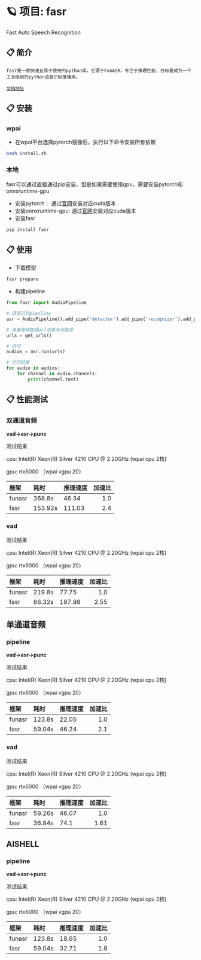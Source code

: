 # 🪐 项目: fasr

Fast Auto Speech Recognition

## 📋 简介

    fasr是一款快速且易于使用的python库，它源于FunASR，专注于推理性能，目标是成为一个工业级别的python语音识别推理库。

[`文档地址`](https://docs.58corp.com/#/space/1830509042628354051?goindex=true)

## 📋 安装

### wpai
- 在wpai平台选择pytorch镜像后，执行以下命令安装所有依赖
```bash
bash install.sh
```

### 本地
fasr可以通过直接通过pip安装，但是如果需要使用gpu，需要安装pytorch和onnxruntime-gpu
- 安装pytorch： 通过[官网](https://pytorch.org/get-started/locally/)安装对应cuda版本
- 安装onnxruntime-gpu: 通过[官网](https://onnxruntime.ai/docs/install/)安装对应cuda版本
- 安装fasr
```bash
pip install fasr
```



## 📋 使用

- 下载模型
```bash
fasr prepare
```
- 构建pipeline
```python
from fasr import AudioPipeline

# 语音识别pipeline
asr = AudioPipeline().add_pipe('detector').add_pipe('recognizer').add_pipe('sentencizer')

# 准备音频数据url或者本地路径
urls = get_urls()

# 运行
audios = asr.run(urls)

# 打印结果
for audio in audios:
    for channel in audio.channels:
        print(channel.text)

```


## 📋 性能测试

###  双通道音频

**vad->asr->punc**


测试结果

cpu: Intel(R) Xeon(R) Silver 4210 CPU @ 2.20GHz (wpai cpu 2核)

gpu: rtx6000 （wpai vgpu 20）

| 框架 | 耗时 | 推理速度 | 加速比 |
|:----|:----|:----|----:|
|funasr|368.8s|46.34| 1.0|
|fasr|153.92s|111.03| 2.4|


###  vad


测试结果

cpu: Intel(R) Xeon(R) Silver 4210 CPU @ 2.20GHz (wpai cpu 2核)

gpu: rtx6000 （wpai vgpu 20）

| 框架 | 耗时 | 推理速度 | 加速比 |
|:----|:----|:----|----:|
|funasr|219.8s|77.75| 1.0|
|fasr|86.32s|197.98| 2.55|


## 单通道音频

###  pipeline

**vad->asr->punc**


测试结果

cpu: Intel(R) Xeon(R) Silver 4210 CPU @ 2.20GHz (wpai cpu 2核)

gpu: rtx6000 （wpai vgpu 20）

| 框架 | 耗时 | 推理速度 | 加速比 |
|:----|:----|:----|----:|
|funasr|123.8s|22.05| 1.0|
|fasr|59.04s|46.24| 2.1|


###  vad


测试结果

cpu: Intel(R) Xeon(R) Silver 4210 CPU @ 2.20GHz (wpai cpu 2核)

gpu: rtx6000 （wpai vgpu 20）

| 框架 | 耗时 | 推理速度 | 加速比 |
|:----|:----|:----|----:|
|funasr|59.26s|46.07| 1.0|
|fasr|36.84s|74.1| 1.61|


## AISHELL

###  pipeline

**vad->asr->punc**

测试结果

cpu: Intel(R) Xeon(R) Silver 4210 CPU @ 2.20GHz (wpai cpu 2核)

gpu: rtx6000 （wpai vgpu 20）

| 框架 | 耗时 | 推理速度 | 加速比 |
|:----|:----|:----|----:|
|funasr|123.8s|18.65| 1.0|
|fasr|59.04s|32.71| 1.8|